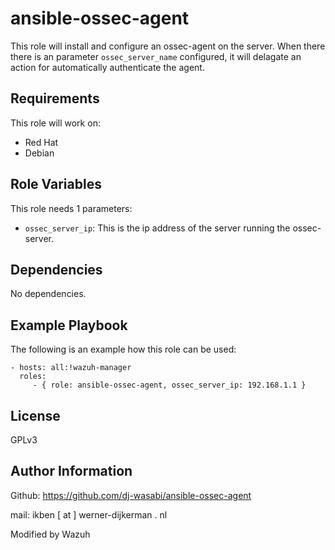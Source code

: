 ansible-ossec-agent
=========

This role will install and configure an ossec-agent on the server. When there there is an parameter `ossec_server_name` configured, it will delagate an action for automatically authenticate the agent.

Requirements
------------

This role will work on:
 * Red Hat
 * Debian


Role Variables
--------------

This role needs 1 parameters:
* `ossec_server_ip`: This is the ip address of the server running the ossec-server.


Dependencies
------------

No dependencies.

Example Playbook
----------------

The following is an example how this role can be used:

    - hosts: all:!wazuh-manager
      roles:
         - { role: ansible-ossec-agent, ossec_server_ip: 192.168.1.1 }

License
-------

GPLv3

Author Information
------------------

Github: https://github.com/dj-wasabi/ansible-ossec-agent

mail: ikben [ at ] werner-dijkerman . nl

Modified by Wazuh
